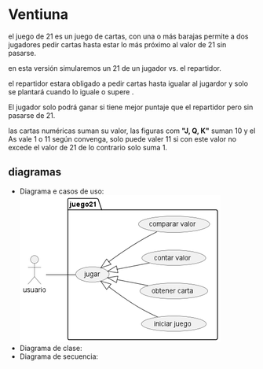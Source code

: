 # Ventiuna

el juego de 21 es un juego de cartas, con
una o más barajas permite a dos jugadores
pedir cartas hasta estar lo más próximo al
valor de 21 sin pasarse.

en esta versión simularemos un 21 de un
jugador vs. el repartidor.

el repartidor estara obligado a pedir
cartas hasta igualar al jugardor y solo se 
plantará cuando lo iguale o supere .

El jugador solo podrá ganar si tiene mejor 
puntaje que el repartidor pero sin pasarse
de 21.

las cartas numéricas suman su valor, las
figuras com __"J, Q, K"__ suman 10 y el As 
vale 1 o 11 según convenga, solo puede
valer 11 si con este valor no excede el valor
de 21 de lo contrario solo suma 1.

## diagramas
 - Diagrama e casos de uso:
  ![casos de uso](out/diagramas/casos_de_uso/casos_de_uso.png)
 - Diagrama de clase:
 - Diagrama de secuencia: